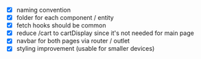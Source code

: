 - [x] naming convention
- [x] folder for each component / entity
- [x] fetch hooks should be common
- [x] reduce /cart to cartDisplay since it's not needed for main page
- [x] navbar for both pages via router / outlet
- [x] styling improvement (usable for smaller devices)